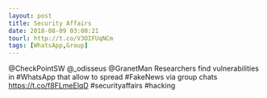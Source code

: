 ```yaml
---
layout: post
title: Security Affairs
date: 2018-08-09 03:00:21
tourl: http://t.co/V3OIFUqNCm
tags: [WhatsApp,Group]
---
```

@CheckPointSW @_odisseus @GranetMan Researchers find vulnerabilities in #WhatsApp that allow to spread #FakeNews via group chats
https://t.co/f8FLmeElqD
#securityaffairs #hacking